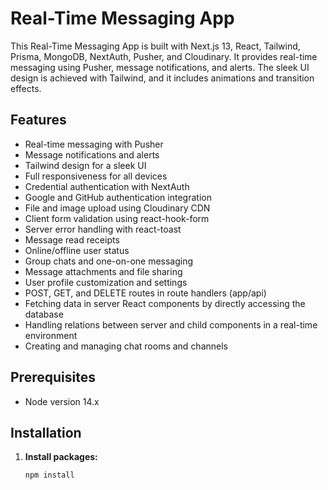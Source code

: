 # Real-Time Messaging App

This Real-Time Messaging App is built with Next.js 13, React, Tailwind, Prisma, MongoDB, NextAuth, Pusher, and Cloudinary. It provides real-time messaging using Pusher, message notifications, and alerts. The sleek UI design is achieved with Tailwind, and it includes animations and transition effects.

## Features

- Real-time messaging with Pusher
- Message notifications and alerts
- Tailwind design for a sleek UI
- Full responsiveness for all devices
- Credential authentication with NextAuth
- Google and GitHub authentication integration
- File and image upload using Cloudinary CDN
- Client form validation using react-hook-form
- Server error handling with react-toast
- Message read receipts
- Online/offline user status
- Group chats and one-on-one messaging
- Message attachments and file sharing
- User profile customization and settings
- POST, GET, and DELETE routes in route handlers (app/api)
- Fetching data in server React components by directly accessing the database
- Handling relations between server and child components in a real-time environment
- Creating and managing chat rooms and channels

## Prerequisites

- Node version 14.x

## Installation

1. **Install packages:**

   ```bash
   npm install
